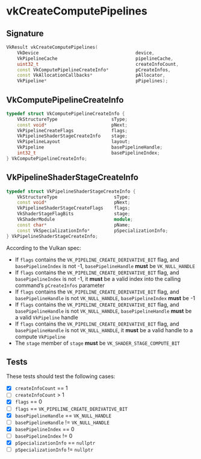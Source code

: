 # vkCreateComputePipelines

## Signature

```c++
VkResult vkCreateComputePipelines(
    VkDevice                                    device,
    VkPipelineCache                             pipelineCache,
    uint32_t                                    createInfoCount,
    const VkComputePipelineCreateInfo*          pCreateInfos,
    const VkAllocationCallbacks*                pAllocator,
    VkPipeline*                                 pPipelines);
```

## VkComputePipelineCreateInfo

```c++
typedef struct VkComputePipelineCreateInfo {
    VkStructureType                    sType;
    const void*                        pNext;
    VkPipelineCreateFlags              flags;
    VkPipelineShaderStageCreateInfo    stage;
    VkPipelineLayout                   layout;
    VkPipeline                         basePipelineHandle;
    int32_t                            basePipelineIndex;
} VkComputePipelineCreateInfo;
```

## VkPipelineShaderStageCreateInfo

```c++
typedef struct VkPipelineShaderStageCreateInfo {
    VkStructureType                     sType;
    const void*                         pNext;
    VkPipelineShaderStageCreateFlags    flags;
    VkShaderStageFlagBits               stage;
    VkShaderModule                      module;
    const char*                         pName;
    const VkSpecializationInfo*         pSpecializationInfo;
} VkPipelineShaderStageCreateInfo;
```

According to the Vulkan spec:
- If `flags` contains the `VK_PIPELINE_CREATE_DERIVATIVE_BIT` flag,
  and `basePipelineIndex` is not -1, `basePipelineHandle` **must** be
  `VK_NULL_HANDLE`
- If `flags` contains the `VK_PIPELINE_CREATE_DERIVATIVE_BIT` flag,
  and `basePipelineIndex` is not -1, it **must** be a valid index into the
  calling command’s `pCreateInfos` parameter
- If `flags` contains the `VK_PIPELINE_CREATE_DERIVATIVE_BIT` flag,
  and `basePipelineHandle` is not `VK_NULL_HANDLE`, `basePipelineIndex`
  **must** be -1
- If `flags` contains the `VK_PIPELINE_CREATE_DERIVATIVE_BIT` flag,
  and `basePipelineHandle` is not `VK_NULL_HANDLE`, `basePipelineHandle`
  **must** be a valid `VkPipeline` handle
- If `flags` contains the `VK_PIPELINE_CREATE_DERIVATIVE_BIT` flag,
  and `basePipelineHandle` is not `VK_NULL_HANDLE`, it **must** be a valid
  handle to a compute `VkPipeline`
- The `stage` member of `stage` **must** be `VK_SHADER_STAGE_COMPUTE_BIT`

## Tests

These tests should test the following cases:
- [x] `createInfoCount` == 1
- [ ] `createInfoCount` > 1
- [x] `flags` == 0
- [ ] `flags` == `VK_PIPELINE_CREATE_DERIVATIVE_BIT`
- [x] `basePipelineHandle` == `VK_NULL_HANDLE`
- [ ] `basePipelineHandle` != `VK_NULL_HANDLE`
- [x] `basePipelineIndex` == 0
- [ ] `basePipelineIndex` != 0
- [x] `pSpecializationInfo` == `nullptr`
- [ ] `pSpecializationInfo` != `nullptr`
